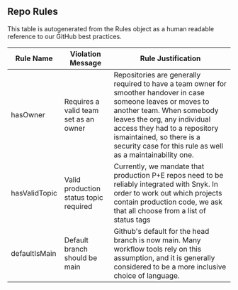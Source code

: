 
## Repo Rules

This table is autogenerated from the Rules object as a human readable reference to our GitHub best practices.

| Rule Name | Violation Message | Rule Justification |
|---|---|---|
| hasOwner | Requires a valid team set as an owner | Repositories are generally required to have a team owner for smoother handover in case someone leaves or moves to another team. When somebody leaves the org, any individual access they had to a repository ismaintained, so there is a security case for this rule as well as a maintainability one. |
| hasValidTopic | Valid production status topic required | Currently, we mandate that production P+E repos need to be reliably integrated with Snyk. In order to work out which projects contain production code, we ask that all choose from a list of status tags |
| defaultIsMain | Default branch should be main | Github's default for the head branch is now main. Many workflow tools rely on this assumption, and it is generally considered to be a more inclusive choice of language. |
